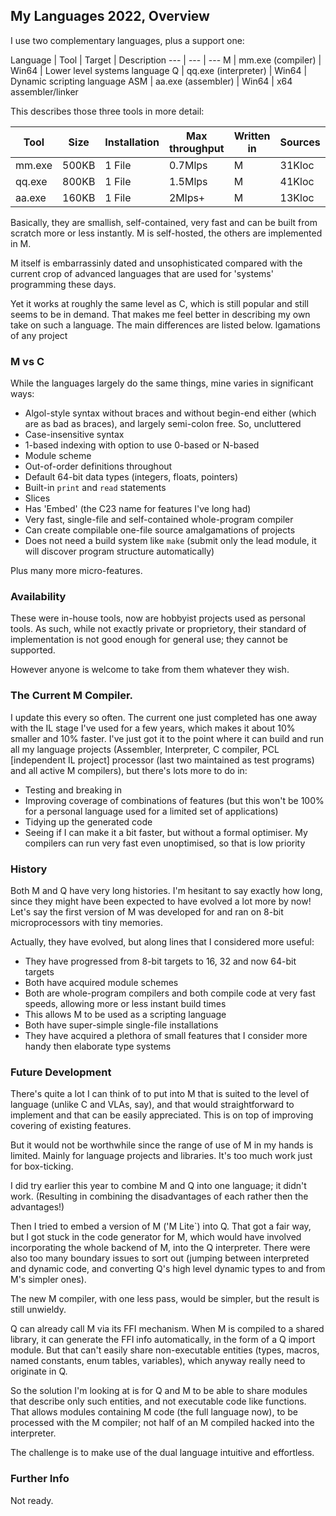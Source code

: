 ## My Languages 2022, Overview

I use two complementary languages, plus a support one:

Language | Tool | Target | Description
--- | --- | ---
M | mm.exe (compiler) | Win64 | Lower level systems language
Q | qq.exe (interpreter) | Win64 | Dynamic scripting language
ASM | aa.exe (assembler) | Win64 | x64 assembler/linker

This describes those three tools in more detail:

Tool | Size |Installation | Max throughput | Written in | Sources | Build time | Dependencies
--- | --- | --- | --- | --- | --- | --- | ---
mm.exe | 500KB | 1 File | 0.7Mlps |M |  31Kloc | 80ms | None
qq.exe | 800KB | 1 File | 1.5Mlps | M |  41Kloc | 100ms | None
aa.exe | 160KB | 1 File | 2Mlps+ | M | 13Kloc | 50ms | None

Basically, they are smallish, self-contained, very fast and can be built from scratch more or less instantly. M is self-hosted, the others are implemented in M.

M itself is embarrassinly dated and unsophisticated compared with the current crop of advanced languages that are used for 'systems' programming these days.

Yet it works at roughly the same level as C, which is still popular and still seems to be in demand. That makes me feel better in describing my own take on such a language. The main differences are listed below.
lgamations of any project

### M vs C

While the languages largely do the same things, mine varies in significant ways:

* Algol-style syntax without braces and without begin-end either (which are as bad as braces), and largely semi-colon free. So, uncluttered
* Case-insensitive syntax
* 1-based indexing with option to use 0-based or N-based
* Module scheme
* Out-of-order definitions throughout
* Default 64-bit data types (integers, floats, pointers)
* Built-in `print` and `read` statements
* Slices
* Has 'Embed' (the C23 name for features I've long had)
* Very fast, single-file and self-contained whole-program compiler
* Can create compilable one-file source amalgamations of projects
* Does not need a build system like `make` (submit only the lead module, it will discover program structure automatically)

Plus many more micro-features.

###  Availability

These were in-house tools, now are hobbyist projects used as personal tools. As such, while not exactly private or proprietory, their standard of implementation is not good enough for general use; they cannot be supported.

However anyone is welcome to take from them whatever they wish.

### The Current M Compiler.

I update this every so often. The current one just completed has one away with the IL stage I've used for a few years, which makes it about 10% smaller and 10% faster. I've just got it to the point where it can build and run all my language projects (Assembler, Interpreter, C compiler, PCL \[independent IL project\] processor (last two maintained as test programs) and all active M compilers), but there's lots more to do in:

* Testing and breaking in
* Improving coverage of combinations of features (but this won't be 100% for a personal language used for a limited set of applications)
* Tidying up the generated code
* Seeing if I can make it a bit faster, but without a formal optimiser. My compilers can run very fast even unoptimised, so that is low priority

### History

Both M and Q have very long histories. I'm hesitant to say exactly how long, since they might have been expected to have evolved a lot more by now! Let's say the first version of M was developed for and ran on 8-bit microprocessors with tiny memories.

Actually, they have evolved, but along lines that I considered more useful:

* They have progressed from 8-bit targets to 16, 32 and now 64-bit targets
* Both have acquired module schemes
* Both are whole-program compilers and both compile code at very fast speeds, allowing more or less instant build times
* This allows M to be used as a scripting language
* Both have super-simple single-file installations
* They have acquired a plethora of small features that I consider more handy then elaborate type systems

### Future Development

There's quite a lot I can think of to put into M that is suited to the level of language (unlike C and VLAs, say), and that would straightforward to implement and that can be easily appreciated. This is on top of improving covering of existing features.

But it would not be worthwhile since the range of use of M in my hands is limited. Mainly for language projects and libraries. It's too much work just for box-ticking.

I did try earlier this year to combine M and Q into one language; it didn't work. (Resulting in combining the disadvantages of each rather then the advantages!)

Then I tried to embed a version of M ('M Lite`) into Q. That got a fair way, but I got stuck in the code generator for M, which would have involved incorporating the whole backend of M, into the Q interpreter. There were also too many boundary issues to sort out (jumping between interpreted and dynamic code, and converting Q's high level dynamic types to and from M's simpler ones).

The new M compiler, with one less pass, would be simpler, but the result is still unwieldy.

Q can already call M via its FFI mechanism. When M is compiled to a shared library, it can generate the FFI info automatically, in the form of a Q import module. But that can't easily share non-executable entities (types, macros, named constants, enum tables, variables), which anyway really need to originate in Q.

So the solution I'm looking at is for Q and M to be able to share modules that describe only such entities, and not executable code like functions. That allows modules containing M code (the full language now), to be processed with the M compiler; not half of an M compiled hacked into the interpreter.

The challenge is to make use of the dual language intuitive and effortless.


### Further Info

Not ready.
